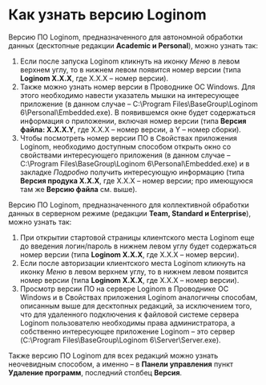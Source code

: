 # Как узнать версию Loginom

Версию ПО Loginom, предназначенного для автономной обработки данных (десктопные редакции __Academic и Personal__), можно узнать так:

1. Если после запуска Loginom кликнуть на иконку _Меню_ в левом верхнем углу, то в нижнем левом появится номер версии (типа __Loginom X.X.X__, где X.X.X  –  номер версии).
2. Также можно узнать номер версии в Проводнике OC Windows. Для этого необходимо навести указатель мышки на интересующее приложение (в данном случае – C:\Program Files\BaseGroup\Loginom 6\Personal\Embedded.exe). В появившемся окне будет содержаться информация о приложении, включая номер версии (типа __Версия файла: X.X.X.Y__, где X.X.X  –  номер версии, а Y  –  номер сборки).
3. Чтобы посмотреть номер версии ПО в Свойствах приложения  Loginom, необходимо доступным способом открыть окно со свойствами интересующего приложения (в данном случае – C:\Program Files\BaseGroup\Loginom 6\Personal\Embedded.exe) и в закладке _Подробно_ получить интересующую информацию (типа __Версия продука X.X.X__, где X.X.X  –  номер версии; про имеющуюся там же __Версию файла__ см. выше).

Версию ПО Loginom, предназначенного для коллективной обработки данных в серверном режиме (редакции __Team, Standard и Enterprise__), можно узнать так:

1. При открытии стартовой страницы клиентского места Loginom еще до введения логин/пароль в нижнем левом углу будет содержаться номер версии (типа __Loginom X.X.X__, где X.X.X  –  номер версии).
2. Если после авторизации клиентского места Loginom кликнуть на иконку _Меню_ в левом верхнем углу, то в нижнем левом появится номер версии (типа __Loginom X.X.X__, где X.X.X  –  номер версии).
3. Просмотр версии ПО на сервере Loginom в Проводнике OC Windows и в Свойствах приложения Loginom аналогичны способам, описанным выше для десктопных редакций, за исключением того, что для удаленного подключения к файловой системе сервера Loginom пользователю необходимы права администратора, а собственно интересующее приложение Loginom – это сервер (C:\Program Files\BaseGroup\Loginom 6\Server\Server.exe).

Также версию ПО Loginom для всех редакций можно узнать неочевидным способом, а именно – в __Панели управления__ пункт __Удаление программ__, последний столбец __Версия__.

